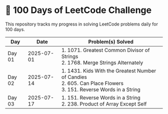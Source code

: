 # 💯 100 Days of LeetCode Challenge

This repository tracks my progress in solving LeetCode problems daily for 100 days.

| Day    | Date       | Problem(s) Solved                                                                                                  |
|--------|------------|--------------------------------------------------------------------------------------------------------------------|
| Day 01 | 2025-07-01 | 1. 1071. Greatest Common Divisor of Strings<br>2. 1768. Merge Strings Alternately                                  |
| Day 02 | 2025-07-14 | 1. 1431. Kids With the Greatest Number of Candies<br>2. 605. Can Place Flowers<br>3. 151. Reverse Words in a String |
| Day 03 | 2025-07-17 | 1. 151. Reverse Words in a String<br>2. 238. Product of Array Except Self                                           |
